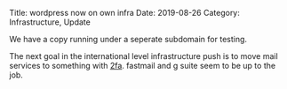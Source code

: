 Title: wordpress now on own infra
Date: 2019-08-26
Category: Infrastructure, Update

We have a copy running under a seperate subdomain for testing.

The next goal in the international level infrastructure push is to move mail services to something with [2fa](https://ssd.eff.org/en/module/how-enable-two-factor-authentication). 
fastmail and g suite seem to be up to the job.